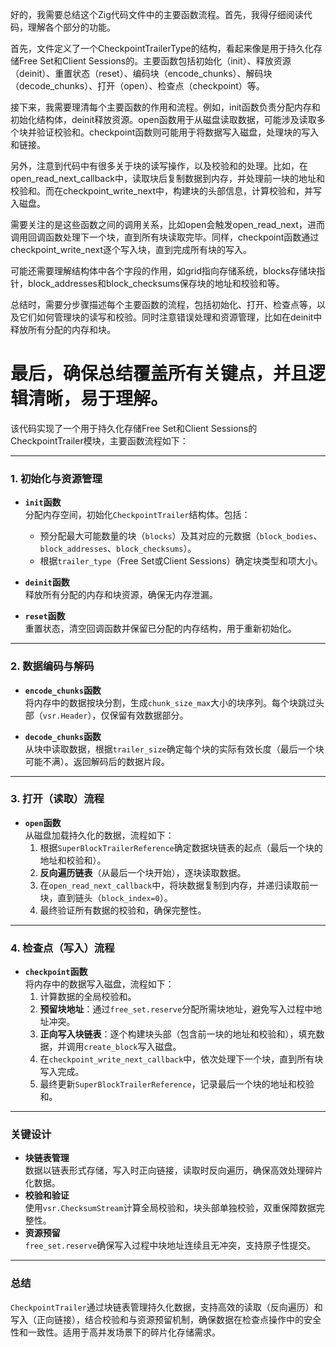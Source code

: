 好的，我需要总结这个Zig代码文件中的主要函数流程。首先，我得仔细阅读代码，理解各个部分的功能。

首先，文件定义了一个CheckpointTrailerType的结构，看起来像是用于持久化存储Free Set和Client Sessions的。主要函数包括初始化（init）、释放资源（deinit）、重置状态（reset）、编码块（encode_chunks）、解码块（decode_chunks）、打开（open）、检查点（checkpoint）等。

接下来，我需要理清每个主要函数的作用和流程。例如，init函数负责分配内存和初始化结构体，deinit释放资源。open函数用于从磁盘读取数据，可能涉及读取多个块并验证校验和。checkpoint函数则可能用于将数据写入磁盘，处理块的写入和链接。

另外，注意到代码中有很多关于块的读写操作，以及校验和的处理。比如，在open_read_next_callback中，读取块后复制数据到内存，并处理前一块的地址和校验和。而在checkpoint_write_next中，构建块的头部信息，计算校验和，并写入磁盘。

需要关注的是这些函数之间的调用关系，比如open会触发open_read_next，进而调用回调函数处理下一个块，直到所有块读取完毕。同样，checkpoint函数通过checkpoint_write_next逐个写入块，直到完成所有块的写入。

可能还需要理解结构体中各个字段的作用，如grid指向存储系统，blocks存储块指针，block_addresses和block_checksums保存块的地址和校验和等。

总结时，需要分步骤描述每个主要函数的流程，包括初始化、打开、检查点等，以及它们如何管理块的读写和校验。同时注意错误处理和资源管理，比如在deinit中释放所有分配的内存和块。

最后，确保总结覆盖所有关键点，并且逻辑清晰，易于理解。
================================================
该代码实现了一个用于持久化存储Free Set和Client Sessions的CheckpointTrailer模块，主要函数流程如下：

---

### **1. 初始化与资源管理**
- **`init`函数**  
  分配内存空间，初始化`CheckpointTrailer`结构体。包括：
  - 预分配最大可能数量的块（`blocks`）及其对应的元数据（`block_bodies`、`block_addresses`、`block_checksums`）。
  - 根据`trailer_type`（Free Set或Client Sessions）确定块类型和项大小。

- **`deinit`函数**  
  释放所有分配的内存和块资源，确保无内存泄漏。

- **`reset`函数**  
  重置状态，清空回调函数并保留已分配的内存结构，用于重新初始化。

---

### **2. 数据编码与解码**
- **`encode_chunks`函数**  
  将内存中的数据按块分割，生成`chunk_size_max`大小的块序列。每个块跳过头部（`vsr.Header`），仅保留有效数据部分。

- **`decode_chunks`函数**  
  从块中读取数据，根据`trailer_size`确定每个块的实际有效长度（最后一个块可能不满）。返回解码后的数据片段。

---

### **3. 打开（读取）流程**
- **`open`函数**  
  从磁盘加载持久化的数据，流程如下：
  1. 根据`SuperBlockTrailerReference`确定数据块链表的起点（最后一个块的地址和校验和）。
  2. **反向遍历链表**（从最后一个块开始），逐块读取数据。
  3. 在`open_read_next_callback`中，将块数据复制到内存，并递归读取前一块，直到链头（`block_index=0`）。
  4. 最终验证所有数据的校验和，确保完整性。

---

### **4. 检查点（写入）流程**
- **`checkpoint`函数**  
  将内存中的数据写入磁盘，流程如下：
  1. 计算数据的全局校验和。
  2. **预留块地址**：通过`free_set.reserve`分配所需块地址，避免写入过程中地址冲突。
  3. **正向写入块链表**：逐个构建块头部（包含前一块的地址和校验和），填充数据，并调用`create_block`写入磁盘。
  4. 在`checkpoint_write_next_callback`中，依次处理下一个块，直到所有块写入完成。
  5. 最终更新`SuperBlockTrailerReference`，记录最后一个块的地址和校验和。

---

### **关键设计**
- **块链表管理**  
  数据以链表形式存储，写入时正向链接，读取时反向遍历，确保高效处理碎片化数据。
- **校验和验证**  
  使用`vsr.ChecksumStream`计算全局校验和，块头部单独校验，双重保障数据完整性。
- **资源预留**  
  `free_set.reserve`确保写入过程中块地址连续且无冲突，支持原子性提交。

---

### **总结**
`CheckpointTrailer`通过块链表管理持久化数据，支持高效的读取（反向遍历）和写入（正向链接），结合校验和与资源预留机制，确保数据在检查点操作中的安全性和一致性。适用于高并发场景下的碎片化存储需求。